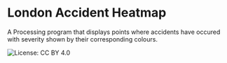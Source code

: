 # London Accident Heatmap
A Processing program that displays points where accidents have occured with severity shown by their corresponding colours.

![License: CC BY 4.0](https://img.shields.io/badge/License-CC%20BY%204.0-lightgrey.svg)
